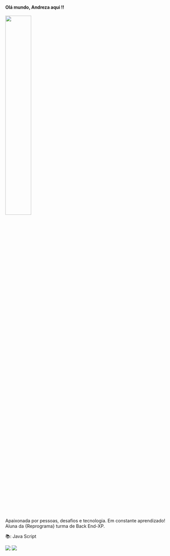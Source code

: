 #### Olá mundo, Andreza aqui !!
<img src="https://media.giphy.com/media/dxu3CvOw4AjYc/giphy.gif" align="center" height="40%" width="40%">


Apaixonada por pessoas, desafios e tecnologia. Em constante aprendizado!<br>
Aluna da {Reprograma} turma de Back End-XP.

:books:: Java Script<br>


[![](https://img.shields.io/badge/linkedin-9ed0d5)](https://www.linkedin.com/in/andreza-maia/)
[![](https://img.shields.io/badge/blog-eebcc1)](andrezamaia87@gmail.com)
<!--
**AndrezaMaia/AndrezaMaia** is a ✨ _special_ ✨ repository because its `README.md` (this file) appears on your GitHub profile.

